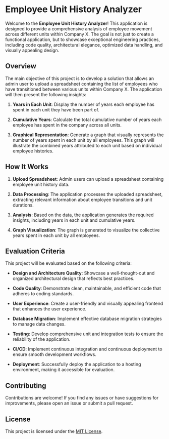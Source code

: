 # Employee Unit History Analyzer

Welcome to the **Employee Unit History Analyzer**! This application is designed to provide a comprehensive analysis of employee movement across different units within Company X. The goal is not just to create a functional application, but to showcase exceptional engineering practices, including code quality, architectural elegance, optimized data handling, and visually appealing design.

## Overview

The main objective of this project is to develop a solution that allows an admin user to upload a spreadsheet containing the list of employees who have transitioned between various units within Company X. The application will then present the following insights:

1. **Years in Each Unit**: Display the number of years each employee has spent in each unit they have been part of.

2. **Cumulative Years**: Calculate the total cumulative number of years each employee has spent in the company across all units.

3. **Graphical Representation**: Generate a graph that visually represents the number of years spent in each unit by all employees. This graph will illustrate the combined years attributed to each unit based on individual employee histories.

## How It Works

1. **Upload Spreadsheet**: Admin users can upload a spreadsheet containing employee unit history data.
   
2. **Data Processing**: The application processes the uploaded spreadsheet, extracting relevant information about employee transitions and unit durations.

3. **Analysis**: Based on the data, the application generates the required insights, including years in each unit and cumulative years.

4. **Graph Visualization**: The graph is generated to visualize the collective years spent in each unit by all employees.

## Evaluation Criteria

This project will be evaluated based on the following criteria:

- **Design and Architecture Quality**: Showcase a well-thought-out and organized architectural design that reflects best practices.

- **Code Quality**: Demonstrate clean, maintainable, and efficient code that adheres to coding standards.

- **User Experience**: Create a user-friendly and visually appealing frontend that enhances the user experience.

- **Database Migration**: Implement effective database migration strategies to manage data changes.

- **Testing**: Develop comprehensive unit and integration tests to ensure the reliability of the application.

- **CI/CD**: Implement continuous integration and continuous deployment to ensure smooth development workflows.

- **Deployment**: Successfully deploy the application to a hosting environment, making it accessible for evaluation.


## Contributing

Contributions are welcome! If you find any issues or have suggestions for improvements, please open an issue or submit a pull request.

## License

This project is licensed under the [MIT License](LICENSE).
